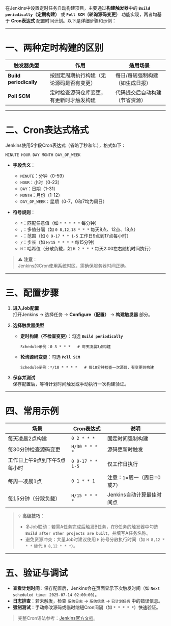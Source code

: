 在Jenkins中设置定时任务自动构建项目，主要通过**构建触发器**中的 **`Build periodically`（定期构建）** 或 **`Poll SCM`（轮询源码变更）** 功能实现，两者均基于 **Cron表达式** 配置时间计划。以下是详细步骤和示例：

---

# 一、两种定时构建的区别
| **触发器类型**       | **作用**                                                                 | **适用场景**                     |
|----------------------|-------------------------------------------------------------------------|----------------------------------|
| **Build periodically** | 按固定周期执行构建（无论源码是否有变更）                                  | 每日/每周强制构建（如生成日报）   |
| **Poll SCM**          | 定时检查源码仓库变更，有更新时才触发构建                                  | 代码提交后自动构建（节省资源）    |

---

# 二、Cron表达式格式
Jenkins使用5字段Cron表达式（省略了秒和年），格式如下：
```plaintext
MINUTE HOUR DAY MONTH DAY_OF_WEEK
```
- **字段含义**：
  - `MINUTE`：分钟（0-59）
  - `HOUR`：小时（0-23）
  - `DAY`：日期（1-31）
  - `MONTH`：月份（1-12）
  - `DAY_OF_WEEK`：星期（0-7，0和7均为周日）

- **符号规则**：
  - `*`：匹配任意值（如 `* * * * *` 每分钟）
  - `,`：多值分隔（如 `0 8,12,18 * * *` 每天8点、12点、18点）
  - `-`：范围（如 `0 9-17 * * 1-5` 工作日9点到17点每小时）
  - `/`：步长（如 `H/15 * * * *` 每15分钟）
  - `H`：哈希值（分散负载，如 `H 2 * * *` 每天2:00左右随机时间执行）

> ⚠️ **注意**：  
> Jenkins的Cron使用系统时区，需确保服务器时间正确。

---

# 三、配置步骤
1. **进入Job配置**  
   打开Jenkins → 选择任务 → **Configure（配置）** → **构建触发器** 部分。

2. **选择触发器类型**  
   - **定时构建（不检查变更）**：勾选 **`Build periodically`**  
     ```plaintext
     Schedule示例：0 3 * * *   # 每天凌晨3点构建
     ```
   - **轮询源码变更**：勾选 **`Poll SCM`**  
     ```plaintext
     Schedule示例：*/10 * * * *   # 每10分钟检查一次源码，有变更则构建
     ```

3. **保存并测试**  
   保存配置后，等待计划时间触发或手动执行一次构建验证。

---

# 四、常用示例
| **场景**                     | **Cron表达式**       | **说明**                          |
|------------------------------|---------------------|-----------------------------------|
| 每天凌晨2点构建              | `0 2 * * *`         | 固定时间强制构建                  |
| 每30分钟检查源码变更         | `H/30 * * * *`      | 源码更新时触发                    |
| 工作日上午9点到下午5点每小时 | `0 9-17 * * 1-5`    | 仅工作日执行                      |
| 每周一凌晨1点                | `0 1 * * 1`         | 注意：`1`=周一（周日=0或7）       |
| 每15分钟（分散负载）         | `H/15 * * * *`      | Jenkins自动计算最佳时间点         |

> 💡 **高级技巧**：  
> - 多Job联动：若需A任务完成后触发B任务，在B任务的触发器中勾选 **`Build after other projects are built`**，并填写A任务名称。  
> - 避免资源冲突：大量Job时建议使用 `H` 符号分散执行时间（如 `H 8,12 * * *` 替代 `0 8,12 * * *`）。

---

# 五、验证与调试
- **查看计划时间**：保存配置后，Jenkins会在页面显示下次触发时间（如 `Next scheduled time: 2025-07-14 02:00:00`）。
- **日志排查**：若未触发，检查 `系统日志` → `系统信息` → `已计划任务` 中的错误信息。
- **强制测试**：手动修改源码或临时缩短Cron间隔（如 `* * * * *`）快速验证。

> 完整Cron语法参考：[Jenkins官方文档](https://www.jenkins.io/doc/book/pipeline/syntax/#cron-syntax)。
